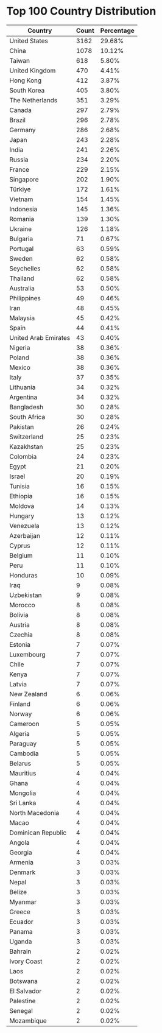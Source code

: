 # Top 100 Country Distribution
| Country | Count | Percentage |
|----|----|----|
| United States | 3162 | 29.68% |
| China | 1078 | 10.12% |
| Taiwan | 618 | 5.80% |
| United Kingdom | 470 | 4.41% |
| Hong Kong | 412 | 3.87% |
| South Korea | 405 | 3.80% |
| The Netherlands | 351 | 3.29% |
| Canada | 297 | 2.79% |
| Brazil | 296 | 2.78% |
| Germany | 286 | 2.68% |
| Japan | 243 | 2.28% |
| India | 241 | 2.26% |
| Russia | 234 | 2.20% |
| France | 229 | 2.15% |
| Singapore | 202 | 1.90% |
| Türkiye | 172 | 1.61% |
| Vietnam | 154 | 1.45% |
| Indonesia | 145 | 1.36% |
| Romania | 139 | 1.30% |
| Ukraine | 126 | 1.18% |
| Bulgaria | 71 | 0.67% |
| Portugal | 63 | 0.59% |
| Sweden | 62 | 0.58% |
| Seychelles | 62 | 0.58% |
| Thailand | 62 | 0.58% |
| Australia | 53 | 0.50% |
| Philippines | 49 | 0.46% |
| Iran | 48 | 0.45% |
| Malaysia | 45 | 0.42% |
| Spain | 44 | 0.41% |
| United Arab Emirates | 43 | 0.40% |
| Nigeria | 38 | 0.36% |
| Poland | 38 | 0.36% |
| Mexico | 38 | 0.36% |
| Italy | 37 | 0.35% |
| Lithuania | 34 | 0.32% |
| Argentina | 34 | 0.32% |
| Bangladesh | 30 | 0.28% |
| South Africa | 30 | 0.28% |
| Pakistan | 26 | 0.24% |
| Switzerland | 25 | 0.23% |
| Kazakhstan | 25 | 0.23% |
| Colombia | 24 | 0.23% |
| Egypt | 21 | 0.20% |
| Israel | 20 | 0.19% |
| Tunisia | 16 | 0.15% |
| Ethiopia | 16 | 0.15% |
| Moldova | 14 | 0.13% |
| Hungary | 13 | 0.12% |
| Venezuela | 13 | 0.12% |
| Azerbaijan | 12 | 0.11% |
| Cyprus | 12 | 0.11% |
| Belgium | 11 | 0.10% |
| Peru | 11 | 0.10% |
| Honduras | 10 | 0.09% |
| Iraq | 9 | 0.08% |
| Uzbekistan | 9 | 0.08% |
| Morocco | 8 | 0.08% |
| Bolivia | 8 | 0.08% |
| Austria | 8 | 0.08% |
| Czechia | 8 | 0.08% |
| Estonia | 7 | 0.07% |
| Luxembourg | 7 | 0.07% |
| Chile | 7 | 0.07% |
| Kenya | 7 | 0.07% |
| Latvia | 7 | 0.07% |
| New Zealand | 6 | 0.06% |
| Finland | 6 | 0.06% |
| Norway | 6 | 0.06% |
| Cameroon | 5 | 0.05% |
| Algeria | 5 | 0.05% |
| Paraguay | 5 | 0.05% |
| Cambodia | 5 | 0.05% |
| Belarus | 5 | 0.05% |
| Mauritius | 4 | 0.04% |
| Ghana | 4 | 0.04% |
| Mongolia | 4 | 0.04% |
| Sri Lanka | 4 | 0.04% |
| North Macedonia | 4 | 0.04% |
| Macao | 4 | 0.04% |
| Dominican Republic | 4 | 0.04% |
| Angola | 4 | 0.04% |
| Georgia | 4 | 0.04% |
| Armenia | 3 | 0.03% |
| Denmark | 3 | 0.03% |
| Nepal | 3 | 0.03% |
| Belize | 3 | 0.03% |
| Myanmar | 3 | 0.03% |
| Greece | 3 | 0.03% |
| Ecuador | 3 | 0.03% |
| Panama | 3 | 0.03% |
| Uganda | 3 | 0.03% |
| Bahrain | 2 | 0.02% |
| Ivory Coast | 2 | 0.02% |
| Laos | 2 | 0.02% |
| Botswana | 2 | 0.02% |
| El Salvador | 2 | 0.02% |
| Palestine | 2 | 0.02% |
| Senegal | 2 | 0.02% |
| Mozambique | 2 | 0.02% |
